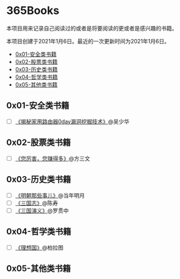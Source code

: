# 365Books

本项目用来记录自己阅读过的或者是将要阅读的更或者是感兴趣的书籍。

本项目创建于2021年1月6日。最近的一次更新时间为2021年1月6日。

- [0x01-安全类书籍]()
- [0x02-股票类书籍]()
- [0x03-历史类书籍]()
- [0x04-哲学类书籍]()
- [0x05-其他类书籍]()

## 0x01-安全类书籍

- [ ]  [《揭秘家用路由器0day漏洞挖掘技术》](https://item.jd.com/11734639.html)@吴少华

## 0x02-股票类书籍

- [ ] [《您厉害，您赚得多》](https://item.jd.com/12192349.html)@方三文

## 0x03-历史类书籍

- [ ] [《明朝那些事儿》](https://item.jd.com/12214768.html)@当年明月
- [ ] [《三国志》](https://item.jd.com/11791579.html)@陈寿
- [ ] [《三国演义》](https://item.jd.com/12656706.html)@罗贯中

## 0x04-哲学类书籍

- [ ] [《理想国》](https://item.jd.com/12897386.html)@柏拉图

## 0x05-其他类书籍